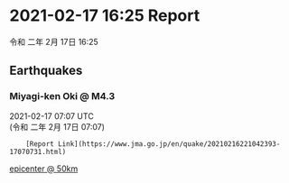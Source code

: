 # 2021-02-17 16:25 Report
令和 二年 2月 17日 16:25

## Earthquakes
### Miyagi-ken Oki @ M4.3
2021-02-17 07:07 UTC  
        (令和 二年 2月 17日 07:07)
  
        [Report Link](https://www.jma.go.jp/en/quake/20210216221042393-17070731.html)  
[epicenter @ 50km](https://www.google.com/maps/place/38°18'00%22+141°54'00%22/@38.3,141.9,17z/data=!3m1!4b1!4m5!3m4!1s0x0:0x0!8m2!3d38.3!4d141.9)